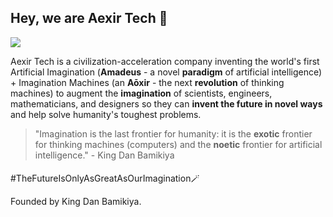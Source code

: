 ## Hey, we are Aexir Tech 👋

![](https://raw.githubusercontent.com/aexirtech/.github/main/assets/aexir-tech-logo-1.0-header.png)

Aexir Tech is a civilization-acceleration company inventing the world's first Artificial Imagination (<strong>Amadeus</strong> - a novel <strong>paradigm</strong> of artificial intelligence) + Imagination Machines (an <strong>Aōxir</strong> - the next <strong>revolution</strong> of thinking machines) to augment the <strong>imagination</strong> of scientists, engineers, mathematicians, and designers so they can <strong>invent the future in novel ways</strong> and help solve humanity's toughest problems.

> "Imagination is the last frontier for humanity: it is the <strong>exotic</strong> frontier for thinking machines (computers) and the <strong>noetic</strong> frontier for artificial intelligence." - King Dan Bamikiya

<h4></h4> #TheFutureIsOnlyAsGreatAsOurImagination🪄 </h4>

<p></p>

Founded by King Dan Bamikiya.
